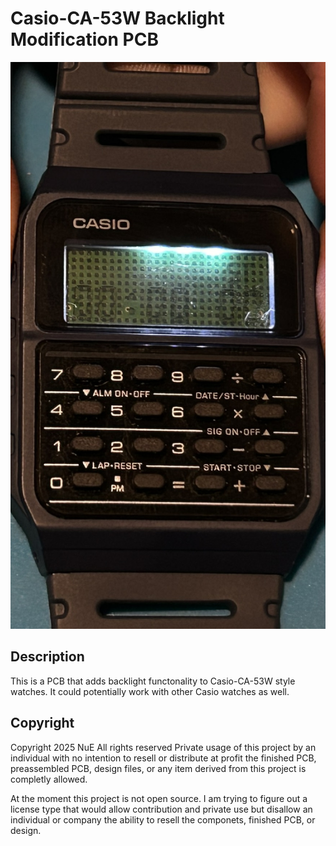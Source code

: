 # Casio-CA-53W Backlight Modification PCB

<div align="center">
<img src="https://github.com/glasscake/Casio-CA-53W-Backlight/blob/main/pictures/Demo.JPEG">
</div>

## Description
This is a PCB that adds backlight functonality to Casio-CA-53W style watches. It could potentially work with other Casio watches as well.

## Copyright
Copyright 2025 NuE All rights reserved
Private usage of this project by an individual with no intention to resell or distribute at profit the finished PCB, preassembled PCB, design files, or any item derived from this project is completly allowed.

At the moment this project is not open source. I am trying to figure out a license type that would allow contribution and private use but disallow an individual or company the ability to resell the componets, finished PCB, or design.